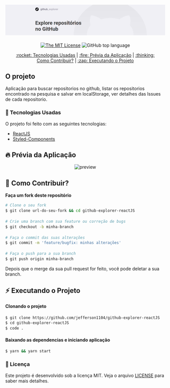<div align="center" style="margin-bottom: 20px;">
<img alt="Github Explorer" src="./src/assets/banner.png" width="auto" heigth="auto"/>
</div>

<div align="center" style="margin: 20px;">

[![The MIT License](https://img.shields.io/badge/license-MIT-green.svg?style=flat-square)](http://github.com/jefferson1104/github-explorer-reactJS/LICENSE.md)
![GitHub top language](https://img.shields.io/github/languages/top/jefferson1104/github-explorer-reactJS?style=flat-square)


<p align="center" >
  <a href="#rocket-tecnologias-usadas"> :rocket: Tecnologias Usadas</a> |
  <a href="#fire-prévia-da-aplicação"> :fire: Prévia da Aplicação</a> |
  <a href="#thinking-como-contribuir?"> :thinking: Como Contribuir?</a> |
  <a href="#zap-executando-o-projeto"> :zap: Executando o Projeto </a>
</p>

</div>

## O projeto

Aplicação para buscar repositorios no github, listar os repositorios encontrado na pesquisa e salvar em localStorage, ver detalhes das Issues de cada repositorio.

### :rocket: Tecnologias Usadas

O projeto foi feito com as seguintes tecnologias:

- [ReactJS](https://pt-br.reactjs.org/)
- [Styled-Components](https://styled-components.com/)

## :fire: Prévia da Aplicação

<div align="center">
<img src="https://media.giphy.com/media/Lm6bmg75wR7Llcf9JG/giphy.gif" alt="preview"/>
</div>


## :thinking: Como Contribuir?
**Faça um fork deste repositório**

```bash
# Clone o seu fork
$ git clone url-do-seu-fork && cd github-explorer-reactJS

# Crie uma branch com sua feature ou correção de bugs
$ git checkout -b minha-branch

# Faça o commit das suas alterações
$ git commit -m 'feature/bugfix: minhas alterações'

# Faça o push para a sua branch
$ git push origin minha-branch
```

Depois que o merge da sua pull request for feito, você pode deletar a sua branch.

## :zap: Executando o Projeto
#### Clonando o projeto
```sh
$ git clone https://github.com/jefferson1104/github-explorer-reactJS
$ cd github-explorer-reactJS
$ code .
```

#### Baixando as dependencias e iniciando aplicação
```sh
$ yarn && yarn start
```


### :memo: Licença

Este projeto é desenvolvido sob a licença MIT. Veja o arquivo [LICENSE](LICENSE.md) para saber mais detalhes.
